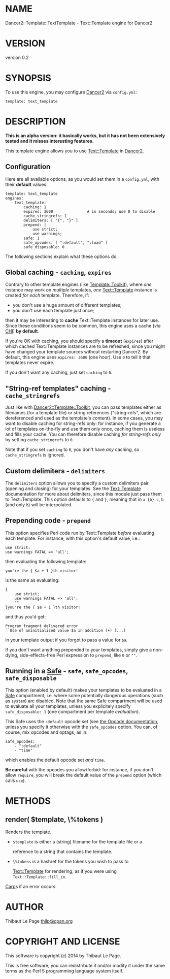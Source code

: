# NAME

Dancer2::Template::TextTemplate - Text::Template engine for Dancer2

# VERSION

version 0.2

# SYNOPSIS

To use this engine, you may configure [Dancer2](https://metacpan.org/pod/Dancer2) via `config.yml`:

    template: text_template

# DESCRIPTION

__This is an alpha version: it basically works, but it has not been
extensively tested and it misses interesting features.__

This template engine allows you to use [Text::Template](https://metacpan.org/pod/Text::Template) in [Dancer2](https://metacpan.org/pod/Dancer2).

## Configuration

Here are all available options, as you would set them in a `config.yml`, with
their __default__ values:

    template: text_template
    engines:
        text_template:
            caching: 1
            expires: 3600               # in seconds; use 0 to disable
            cache_stringrefs: 1
            delimiters: [ "{", "}" ]
            prepend: |
                use strict;
                use warnings;
            safe: 1
            safe_opcodes: [ ":default", ":load" ]
            safe_disposable: 0

The following sections explain what these options do.

## Global caching - `caching`, `expires`

Contrary to other template engines (like [Template::Toolkit](https://metacpan.org/pod/Template::Toolkit)), where _one_
instance may work on _multiple_ templates, _one_ [Text::Template](https://metacpan.org/pod/Text::Template) instance
is created _for each_ template. Therefore, if:

- you don't use a huge amount of different templates;
- you don't use each template just once;

then it may be interesting to __cache__ Text::Template instances for later use.
Since these conditions seem to be common, this engine uses a cache (_via_
[CHI](https://metacpan.org/pod/CHI)) __by default__.

If you're OK with caching, you should specify a __timeout__ (`expires`) after
which cached Text::Template instances are to be refreshed, since you might
have changed your template sources without restarting Dancer2. By default,
this engine uses `expires: 3600` (one hour). Use `0` to tell it that
templates never expire.

If you don't want any caching, just set `caching` to `0`.

## "String-ref templates" caching - `cache_stringrefs`

Just like with [Dancer2::Template::Toolkit](https://metacpan.org/pod/Dancer2::Template::Toolkit), you can pass templates either as
filenames (for a template file) or string references ("string-refs", which are
dereferenced and used as the template's content). In some cases, you may want
to disable caching for string-refs only: for instance, if you generate a lot
of templates on-the-fly and use them only once, caching them is useless and
fills your cache. You can therefore disable caching _for string-refs only_ by
setting `cache_stringrefs` to `0`.

Note that if you set `caching` to `0`, you don't have _any_ caching, so
`cache_stringrefs` is ignored.

## Custom delimiters - `delimiters`

The `delimiters` option allows you to specify a custom delimiters pair
(opening and closing) for your templates. See the [Text::Template](https://metacpan.org/pod/Text::Template)
documentation for more about delimiters, since this module just pass them to
Text::Template. This option defaults to `{` and `}`, meaning that in `a
{b} c`, `b` (and only `b`) will be interpolated.

## Prepending code - `prepend`

This option specifies Perl code run by Text::Template _before_ evaluating
each template. For instance, with this option's default value, i.e.:

    use strict;
    use warnings FATAL => 'all';

then evaluating the following template:

    you're the { $a + 1 }th visitor!

is the same as evaluating:

    {
        use strict;
        use warnings FATAL => 'all';
        ""
    }you're the { $a + 1 }th visitor!

and thus you'd get:

    Program fragment delivered error
    ``Use of uninitialized value $a in addition (+) [...]

in your template output if you forgot to pass a value for `$a`.

If you don't want anything prepended to your templates, simply give a
non-dying, side-effects-free Perl expression to `prepend`, like `0` or
`""`.

## Running in a [Safe](https://metacpan.org/pod/Safe) - `safe`, `safe_opcodes`, `safe_disposable`

This option (enabled by default) makes your templates to be evaluated in a
[Safe](https://metacpan.org/pod/Safe) compartment, i.e. where some potentially dangerous operations (such as
`system`) are disabled. Note that the same Safe compartment will be used to
evaluate all your templates, unless you explicitely specify `safe_disposable:
1` (one compartment per template _evaluation_).

This Safe uses the `:default` opcode set (see [the Opcode
documentation](https://metacpan.org/pod/Opcode#Predefined-Opcode-Tags), unless
you specify it otherwise with the `safe_opcodes` option. You can, of course,
mix opcodes and optags, as in:

    safe_opcodes:
        - ":default"
        - "time"

which enables the default opcode set _and_ `time`.

__Be careful__ with the opcodes you allow/forbid: for instance, if you don't
allow `require`, you will break the default value of the `prepend` option
(which calls `use`).

# METHODS

## render( $template, \\%tokens )

Renders the template.

- `$template` is either a (string) filename for the template file or a

    reference to a string that contains the template.

- `\%tokens` is a hashref for the tokens you wish to pass to

    [Text::Template](https://metacpan.org/pod/Text::Template) for rendering, as if you were using
    `Text::Template::fill_in`.

[Carp](https://metacpan.org/pod/Croak)s if an error occurs.

# AUTHOR

Thibaut Le Page <thilp@cpan.org>

# COPYRIGHT AND LICENSE

This software is copyright (c) 2014 by Thibaut Le Page.

This is free software; you can redistribute it and/or modify it under
the same terms as the Perl 5 programming language system itself.
